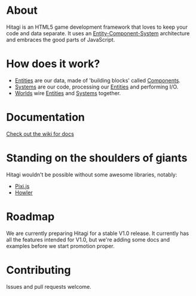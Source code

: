 # About
Hitagi is an HTML5 game development framework that loves to keep your code and data separate. It uses an [Entity-Component-System](https://en.wikipedia.org/wiki/Entity_component_system) architecture and embraces the good parts of JavaScript.

# How does it work?
* [Entities](https://github.com/RoganMurley/hitagi.js/wiki/Entity) are our data, made of 'building blocks' called [Components](https://github.com/RoganMurley/hitagi.js/wiki/Component).
* [Systems](https://github.com/RoganMurley/hitagi.js/wiki/System) are our code, processing our [Entities](https://github.com/RoganMurley/hitagi.js/wiki/Entity) and performing I/O.
* [Worlds](https://github.com/RoganMurley/hitagi.js/wiki/World) wire [Entities](https://github.com/RoganMurley/hitagi.js/wiki/Entity) and [Systems](https://github.com/RoganMurley/hitagi.js/wiki/System) together.

# Documentation
[Check out the wiki for docs](https://github.com/RoganMurley/hitagi.js/wiki)

# Standing on the shoulders of giants
Hitagi wouldn't be possible without some awesome libraries, notably:
* [Pixi.js](https://github.com/pixijs/pixi.js)
* [Howler](https://github.com/goldfire/howler.js/)

# Roadmap
We are currently preparing Hitagi for a stable V1.0 release. It currently has all the features intended for V1.0, but we're adding some docs and examples before we start promotion proper.

# Contributing
Issues and pull requests welcome.

